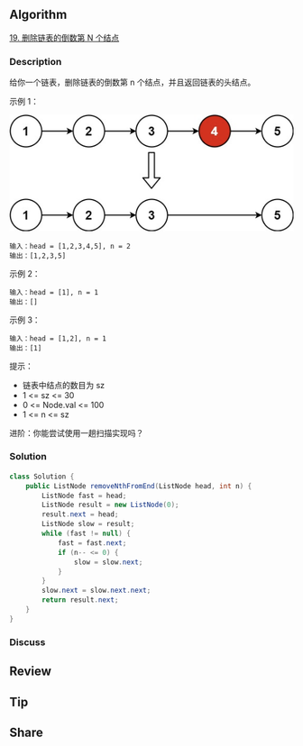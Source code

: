## Algorithm

[19. 删除链表的倒数第 N 个结点](https://leetcode.cn/problems/remove-nth-node-from-end-of-list/description/?envType=study-plan-v2&envId=top-100-liked)

### Description

给你一个链表，删除链表的倒数第 n 个结点，并且返回链表的头结点。

示例 1：

![](assets/20250408-4e8afa2a.png)

```
输入：head = [1,2,3,4,5], n = 2
输出：[1,2,3,5]
```

示例 2：

```
输入：head = [1], n = 1
输出：[]
```

示例 3：

```
输入：head = [1,2], n = 1
输出：[1]
```

提示：

- 链表中结点的数目为 sz
- 1 <= sz <= 30
- 0 <= Node.val <= 100
- 1 <= n <= sz

进阶：你能尝试使用一趟扫描实现吗？

### Solution

```java
class Solution {
    public ListNode removeNthFromEnd(ListNode head, int n) {
        ListNode fast = head;
        ListNode result = new ListNode(0);
        result.next = head;
        ListNode slow = result;
        while (fast != null) {
            fast = fast.next;
            if (n-- <= 0) {
                slow = slow.next;
            }
        }
        slow.next = slow.next.next;
        return result.next;
    }
}
```

### Discuss

## Review


## Tip


## Share

